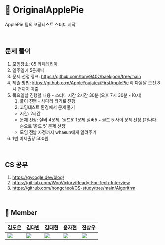 # 🍎  OriginalApplePie
ApplePie 팀의 코딩테스트 스터디 시작

<br>

## 문제 풀이

1. 모임장소: C5 카페테리아
2. 일주일에 5문제씩 
3. 문제 선정 링크: https://github.com/tony9402/baekjoon/tree/main
4. 제출 방법: https://github.com/AppleYoujatea/FirstApplePie 에 다음날 오전 8시 전까지 제출 <br/>
5. 목요일날 진행할 내용 - 스터디 시간 2시간 30분 (오후 7시 30분 - 10시)
    1. 풀이 진행 - 사다리 타기로 진행
    2. 코딩테스트 환경에서 문제 풀기
      * 시간: 2시간
      * 문제 선정: 실버 4문제, ‘골드5’ 1문제
        실버5 ~ 골드 5 사이 문제 선정 (가나다 순으로 ‘골드 5’ 문제 선정)
      * 모임 전날 자정까지 whaeun에게 알려주기
5. 1번 미제출당 500원

<br>

## CS 공부

1. https://gyoogle.dev/blog/
2. https://github.com/WooVictory/Ready-For-Tech-Interview
3. https://github.com/hongcheol/CS-study/tree/main/Algorithm

<br>

## 👥   Member

|[김도은](https://github.com/whaeundo25)|[김다빈](https://github.com/kdb1217)|[김태현](https://github.com/unboxing96)|[윤자현](https://github.com/yunwkgus)|[진상우](https://github.com/Jin-s-work)|
|---|---|---|---|---|
|<img src="https://github.com/whaeundo25.png">|<img src="https://github.com/kdb1217.png">|<img src="https://github.com/unboxing96.png">|<img src="https://github.com/yunwkgus.png">|<img src="https://github.com/Jin-s-work.png">|
